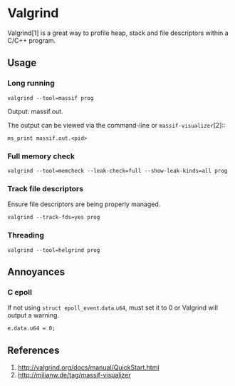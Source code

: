 # Valgrind

Valgrind[1] is a great way to profile heap, stack and file descriptors within a C/C++ program.

## Usage

### Long running

    valgrind --tool=massif prog

Output: massif.out.<pid>

The output can be viewed via the command-line or `massif-visualizer`[2]::

    ms_print massif.out.<pid>

### Full memory check

    valgrind --tool=memcheck --leak-check=full --show-leak-kinds=all prog

### Track file descriptors

Ensure file descriptors are being properly managed.

    valgrind --track-fds=yes prog

### Threading

    valgrind --tool=helgrind prog

## Annoyances

### C epoll

If not using `struct epoll_event`.`data`.`u64`, must set it to 0 or Valgrind will
output a warning.

    e.data.u64 = 0;

## References

1. http://valgrind.org/docs/manual/QuickStart.html
2. http://milianw.de/tag/massif-visualizer
